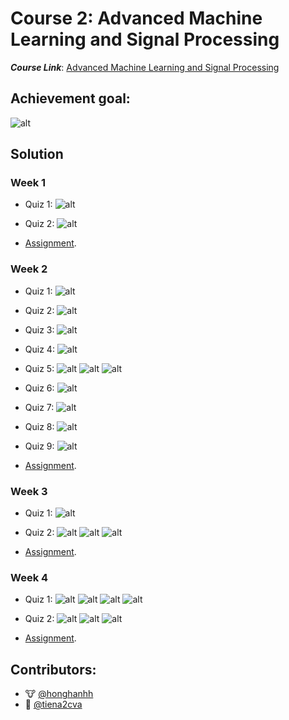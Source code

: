 # Course 2: Advanced Machine Learning and Signal Processing

**_Course Link_**: [Advanced Machine Learning and Signal Processing](https://www.coursera.org/learn/advanced-machine-learning-signal-processing)

## Achievement goal:

![alt](../Badges/Advanced-Machine-Learning-and-Signal-Processing.png)

## Solution

### Week 1

- Quiz 1:
  ![alt](./img/w1_quizz1.png)

- Quiz 2:
  ![alt](./img/w1_quizz2.png)

- [Assignment](https://github.com/GafBof/advanced_data_science_ibm/blob/main/Course%202:%20Advanced%20Machine%20Learning%20and%20Signal%20Processing/Week%201/Assignment.ipynb).

### Week 2

- Quiz 1:
  ![alt](./img/w2_quizz1.png)

- Quiz 2:
  ![alt](./img/w2_quizz2.png)

- Quiz 3:
  ![alt](./img/w2_quizz3.png)

- Quiz 4:
  ![alt](./img/w2_quizz4.png)

- Quiz 5:
  ![alt](./img/w2_quizz5a.png)
  ![alt](./img/w2_quizz5b.png)
  ![alt](./img/w2_quizz5c.png)

- Quiz 6:
  ![alt](./img/w2_quizz6.png)

- Quiz 7:
  ![alt](./img/w2_quizz7.png)

- Quiz 8:
  ![alt](./img/w2_quizz8.png)

- Quiz 9:
  ![alt](./img/w2_quizz9.png)

- [Assignment](https://github.com/GafBof/advanced_data_science_ibm/blob/main/Course%202:%20Advanced%20Machine%20Learning%20and%20Signal%20Processing/Week%202/Assignment.ipynb).

### Week 3

- Quiz 1:
  ![alt](./img/w3_quizz1.png)

- Quiz 2:
  ![alt](./img/w3_quizz2a.png)
  ![alt](./img/w3_quizz2b.png)
  ![alt](./img/w3_quizz2c.png)

- [Assignment](https://github.com/GafBof/advanced_data_science_ibm/blob/main/Course%202:%20Advanced%20Machine%20Learning%20and%20Signal%20Processing/Week%203/Assignment.ipynb).

### Week 4

- Quiz 1:
  ![alt](./img/w4_quizz1a.png)
  ![alt](./img/w4_quizz1b.png)
  ![alt](./img/w4_quizz1c.png)
  ![alt](./img/w4_quizz1d_sai.png)

- Quiz 2:
  ![alt](./img/w4_quizz2a.png)
  ![alt](./img/w4_quizz2b.png)
  ![alt](./img/w4_quizz2c.png)

- [Assignment](https://github.com/GafBof/advanced_data_science_ibm/blob/main/Course%202:%20Advanced%20Machine%20Learning%20and%20Signal%20Processing/Week%204/assignment.ipynb).

## Contributors:

- 🐮 [@honghanhh](https://github.com/honghanhh)
- 🐔 [@tiena2cva](https://github.com/tiena2cva)
